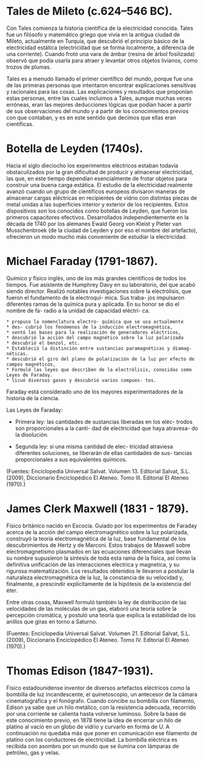 Tales de Mileto (c.624–546 BC).
===============================

Con Tales comienza la historia científica de la electricidad conocida. Tales fue un filósofo y
matemático griego que vivía en la antigua ciudad de Mileto, actualmente en Turquía, que descubrió
el principio básico de la electricidad estática (electricidad que se forma localmente, a diferencia
de una corriente). Cuando frotó una vara de ámbar (resina de árbol fosilizada)
observó que podía usarla para atraer y levantar otros objetos livianos,
como trozos de plumas.

Tales es a menudo llamado el primer científico del mundo, porque
fue una de las primeras personas que intentaron encontrar explicaciones
sensitivas y racionales para las cosas. Las explicaciones y resultados que proponían estas personas, entre las cuales
incluimos a Tales, aunque muchas veces erróneas, eran las mejores deducciones lógicas que podían hacer a partir de sus observaciones del mundo y a partir de los conocimientos previos con que contaban, y es en este sentido que decimos que ellas eran científicas.


Botella de Leyden (1740s).
==========================

Hacia el siglo dieciocho los experimentos eléctricos estaban todavía obstaculizados
por la gran dificultad de producir y almacenar electricidad, las que, en este tiempo
dependían esencialmente de frotar objetos para construir una buena carga estática.
El estudio de la electricidad realmente avanzó cuando un grupo de científicos
europeos divisaron maneras de almacenar cargas eléctricas en recipientes de vidrio
con distintas piezas de metal unidas a las superficies interior y exterior de los recipientes.
Estos dispositivos son los conocidos como botellas de Leyden, que fueron los primeros
capacitores efectivos. Desarrollados independientemente en la década de 1740 por
los alemanes Ewald Georg von Kleist y Pieter van Musschenbroek (de la ciudad de
Leyden y por eso el nombre del artefacto), ofrecieron un modo mucho más conveniente
de estudiar la electricidad.

Michael Faraday (1791-1867). 
============================

Químico y físico inglés, uno de los más grandes científicos de todos los tiempos. 
Fue asistente de Humphrey Davy en su laboratorio, del que acabó siendo director. Realizó notables investigaciones sobre la 
electrólisis, que fueron el fundamento de la electroquí- mica. Sus traba- jos
impulsaron diferentes ramas de la química pura y aplicada. 
En su honor se dio el nombre de fa- radio a la unidad de capacidad eléctri- ca.

	* propuso la nomenclatura electro- química que se usa actualmente
	* des- cubrió los fenómenos de la inducción electromagnética, 
	* sentó las bases para la realización de generadores eléctricos,
	* descubrió la acción del campo magnético sobre la luz polarizada
	* descubrió el benzol, etc. 
	* Estableció la distinción entre sustancias paramagnéticas y diamag- néticas. 
    * descubrió el giro del plano de polarización de la luz por efecto de campos magnéticos, 
	* Formuló las leyes que describen de la electrólisis, conocidas como Leyes de Faraday.
    * licuó diversos gases y descubrió varios compues- tos. 

Faraday está considerado uno de los mayores experimentadores de la historia de la ciencia.

Las Leyes de Faraday:

* Primera ley: las cantidades de sustancias 
  liberadas en los eléc- trodos son proporcionales a la canti- dad de electricidad que haya atravesa- do la disolución. 

* Segunda ley: si una misma cantidad de elec- tricidad atraviesa diferentes soluciones, se liberarán de 
  ellas cantidades de sus- tancias proporcionales a sus equivalentes químicos.

(Fuentes: Enciclopedia Universal Salvat. Volumen 13. Editorial Salvat, S.L. (2009), Diccionario Enciclopédico El Ateneo.
Tomo III. Editorial El Ateneo (1970).)


James Clerk Maxwell (1831 - 1879).
==================================

Físico británico nacido en Escocia. Guiado por los experimentos de Faraday acerca de la acción
del campo electromagnético sobre la luz polarizada, construyó la teoría electromagnética de la luz,
base fundamental de los descubrimientos de Hertz y de Marconi. 
Estos trabajos de Maxwell sobre electromagnetismo plasmados en las ecuaciones diferenciales 
que llevan su nombre supusieron la síntesis de toda esta rama de la física, así como la definitiva
unificación de las interacciones electrica y magnetica, y su rigurosa matematización. Los resultados 
obtenidos le llevaron a postular la naturaleza electromagnética de la luz, la constancia de su 
velocidad y, finalmente, a prescindir explícitamente de la hipótesis de la existencia del éter.

Entre otras cosas, Maxwell formuló también la ley de
distribución de las velocidades de las moléculas de un gas, elaboró una teoría sobre la percepción
cromática, y postuló una teoría que explica la estabilidad de los anillos que giras en torno a
Saturno.

(Fuentes: Enciclopedia Universal Salvat. Volumen 21. Editorial Salvat, S.L. (2009), Diccionario Enciclopédico El Ateneo.
Tomo IV. Editorial El Ateneo (1970).)


Thomas Edison (1847-1931).
==========================

Físico estadounidense inventor de diversos artefactos eléctricos como la bombilla de luz incandescente, el
quinetoscopio, un antecesor de la cámara cinematográfica y 
el fonógrafo. Cuando concibe su bombilla con filamento, Edison ya sabe que un hilo metálico, con la resistencia
adecuada, recorrido por una corriente se calienta hasta volverse luminoso. Sobre la base de este conocimiento
previo, en 1878 tiene la idea de encerrar un hilo de platino al vacío en un globo de vidrio y curvarlo en
forma de U. A continuación no quedaba más que poner en comunicación ese filamento de platino con los 
conductores de electricidad. La bombilla eléctrica es recibida con asombro por un mundo que se ilumina con lámparas
de petróleo, gas y velas.
